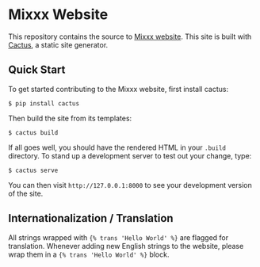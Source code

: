 # Mixxx Website

This repository contains the source to [Mixxx website][mixxx.org]. This site is
built with [Cactus][cactus], a static site generator.

## Quick Start

To get started contributing to the Mixxx website, first install cactus:

    $ pip install cactus

Then build the site from its templates:

    $ cactus build

If all goes well, you should have the rendered HTML in your ```.build```
directory. To stand up a development server to test out your change, type:

    $ cactus serve

You can then visit ```http://127.0.0.1:8000``` to see your development version
of the site.

## Internationalization / Translation

All strings wrapped with ```{% trans 'Hello World' %}``` are flagged for
translation. Whenever adding new English strings to the website, please wrap
them in a ```{% trans 'Hello World' %}``` block.

[mixxx.org]: http://mixxx.org/
[cactus]: https://www.staticgen.com/cactus
